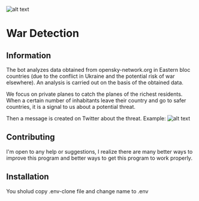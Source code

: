 ![alt text](https://github.com/mariuszmalek/war-area-detection/blob/master/assets/image.png?raw=true)

# War Detection

## Information
The bot analyzes data obtained from opensky-network.org in Eastern bloc countries (due to the conflict in Ukraine and the potential risk of war elsewhere). An analysis is carried out on the basis of the obtained data.

We focus on private planes to catch the planes of the richest residents. When a certain number of inhabitants leave their country and go to safer countries, it is a signal to us about a potential threat.

Then a message is created on Twitter about the threat. Example:
![alt text](https://github.com/mariuszmalek/war-area-detection/blob/master/assets/twitt.png?raw=true)


## Contributing
I'm open to any help or suggestions, I realize there are many better ways to improve this program and better ways to get this program to work properly.

## Installation
You sholud copy .env-clone file and change name to .env